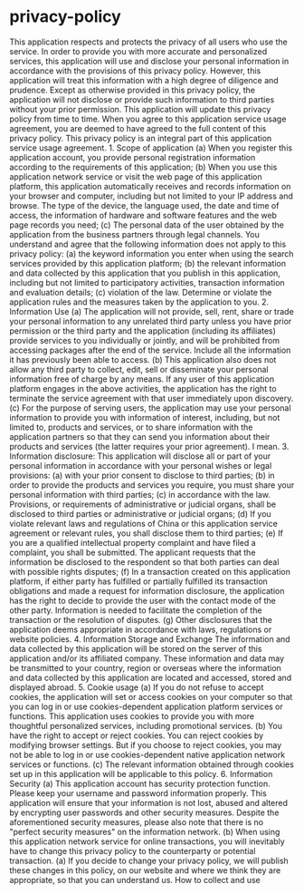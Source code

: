 # privacy-policy
This application respects and protects the privacy of all users who use the service. In order to provide you with more accurate and personalized services, this application will use and disclose your personal information in accordance with the provisions of this privacy policy. However, this application will treat this information with a high degree of diligence and prudence. Except as otherwise provided in this privacy policy, the application will not disclose or provide such information to third parties without your prior permission. This application will update this privacy policy from time to time. When you agree to this application service usage agreement, you are deemed to have agreed to the full content of this privacy policy. This privacy policy is an integral part of this application service usage agreement. 1. Scope of application (a) When you register this application account, you provide personal registration information according to the requirements of this application; (b) When you use this application network service or visit the web page of this application platform, this application automatically receives and records information on your browser and computer, including but not limited to your IP address and browse. The type of the device, the language used, the date and time of access, the information of hardware and software features and the web page records you need; (c) The personal data of the user obtained by the application from the business partners through legal channels. You understand and agree that the following information does not apply to this privacy policy: (a) the keyword information you enter when using the search services provided by this application platform; (b) the relevant information and data collected by this application that you publish in this application, including but not limited to participatory activities, transaction information and evaluation details; (c) violation of the law. Determine or violate the application rules and the measures taken by the application to you. 2. Information Use (a) The application will not provide, sell, rent, share or trade your personal information to any unrelated third party unless you have prior permission or the third party and the application (including its affiliates) provide services to you individually or jointly, and will be prohibited from accessing packages after the end of the service. Include all the information it has previously been able to access. (b) This application also does not allow any third party to collect, edit, sell or disseminate your personal information free of charge by any means. If any user of this application platform engages in the above activities, the application has the right to terminate the service agreement with that user immediately upon discovery. (c) For the purpose of serving users, the application may use your personal information to provide you with information of interest, including, but not limited to, products and services, or to share information with the application partners so that they can send you information about their products and services (the latter requires your prior agreement). I mean. 3. Information disclosure: This application will disclose all or part of your personal information in accordance with your personal wishes or legal provisions: (a) with your prior consent to disclose to third parties; (b) in order to provide the products and services you require, you must share your personal information with third parties; (c) in accordance with the law. Provisions, or requirements of administrative or judicial organs, shall be disclosed to third parties or administrative or judicial organs; (d) If you violate relevant laws and regulations of China or this application service agreement or relevant rules, you shall disclose them to third parties; (e) If you are a qualified intellectual property complaint and have filed a complaint, you shall be submitted. The applicant requests that the information be disclosed to the respondent so that both parties can deal with possible rights disputes; (f) In a transaction created on this application platform, if either party has fulfilled or partially fulfilled its transaction obligations and made a request for information disclosure, the application has the right to decide to provide the user with the contact mode of the other party. Information is needed to facilitate the completion of the transaction or the resolution of disputes. (g) Other disclosures that the application deems appropriate in accordance with laws, regulations or website policies. 4. Information Storage and Exchange The information and data collected by this application will be stored on the server of this application and/or its affiliated company. These information and data may be transmitted to your country, region or overseas where the information and data collected by this application are located and accessed, stored and displayed abroad. 5. Cookie usage (a) If you do not refuse to accept cookies, the application will set or access cookies on your computer so that you can log in or use cookies-dependent application platform services or functions. This application uses cookies to provide you with more thoughtful personalized services, including promotional services. (b) You have the right to accept or reject cookies. You can reject cookies by modifying browser settings. But if you choose to reject cookies, you may not be able to log in or use cookies-dependent native application network services or functions. (c) The relevant information obtained through cookies set up in this application will be applicable to this policy. 6. Information Security (a) This application account has security protection function. Please keep your username and password information properly. This application will ensure that your information is not lost, abused and altered by encrypting user passwords and other security measures. Despite the aforementioned security measures, please also note that there is no "perfect security measures" on the information network. (b) When using this application network service for online transactions, you will inevitably have to change this privacy policy to the counterparty or potential transaction. (a) If you decide to change your privacy policy, we will publish these changes in this policy, on our website and where we think they are appropriate, so that you can understand us. How to collect and use
